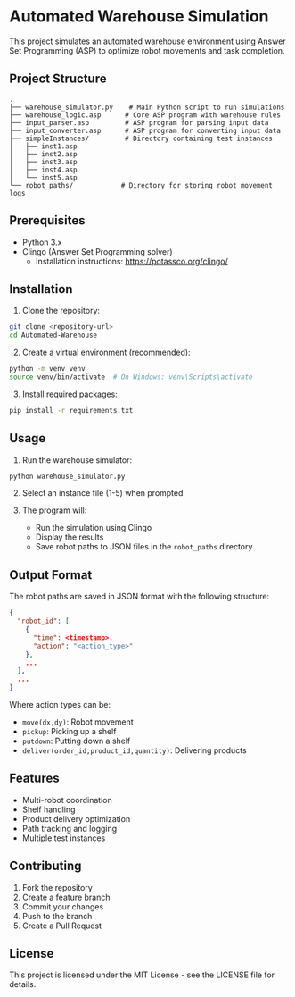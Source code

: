 # Automated Warehouse Simulation

This project simulates an automated warehouse environment using Answer Set Programming (ASP) to optimize robot movements and task completion.

## Project Structure

```
.
├── warehouse_simulator.py    # Main Python script to run simulations
├── warehouse_logic.asp      # Core ASP program with warehouse rules
├── input_parser.asp         # ASP program for parsing input data
├── input_converter.asp      # ASP program for converting input data
├── simpleInstances/         # Directory containing test instances
│   ├── inst1.asp
│   ├── inst2.asp
│   ├── inst3.asp
│   ├── inst4.asp
│   └── inst5.asp
└── robot_paths/            # Directory for storing robot movement logs
```

## Prerequisites

- Python 3.x
- Clingo (Answer Set Programming solver)
  - Installation instructions: https://potassco.org/clingo/

## Installation

1. Clone the repository:
```bash
git clone <repository-url>
cd Automated-Warehouse
```

2. Create a virtual environment (recommended):
```bash
python -m venv venv
source venv/bin/activate  # On Windows: venv\Scripts\activate
```

3. Install required packages:
```bash
pip install -r requirements.txt
```

## Usage

1. Run the warehouse simulator:
```bash
python warehouse_simulator.py
```

2. Select an instance file (1-5) when prompted

3. The program will:
   - Run the simulation using Clingo
   - Display the results
   - Save robot paths to JSON files in the `robot_paths` directory

## Output Format

The robot paths are saved in JSON format with the following structure:
```json
{
  "robot_id": [
    {
      "time": <timestamp>,
      "action": "<action_type>"
    },
    ...
  ],
  ...
}
```

Where action types can be:
- `move(dx,dy)`: Robot movement
- `pickup`: Picking up a shelf
- `putdown`: Putting down a shelf
- `deliver(order_id,product_id,quantity)`: Delivering products

## Features

- Multi-robot coordination
- Shelf handling
- Product delivery optimization
- Path tracking and logging
- Multiple test instances

## Contributing

1. Fork the repository
2. Create a feature branch
3. Commit your changes
4. Push to the branch
5. Create a Pull Request

## License

This project is licensed under the MIT License - see the LICENSE file for details. 